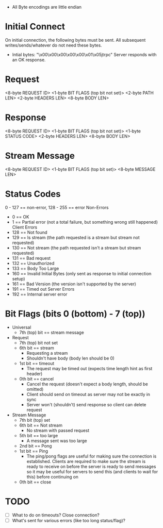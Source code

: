 - All Byte encodings are little endian

Initial Connect
=====================
On initial connection, the following bytes must be sent. All subsequent writes/sends/whatever do not need these bytes.
- Intial bytes: "\x00\x00\x00\x00\x00\x01\x05jtrpc<MAJOR VERSION BYTE><MINOR VERSION BYTE>"
Server responds with an OK response.

Request
=====================
<8-byte REQUEST ID>
<1-byte BIT FLAGS (top bit not set)>
<2-byte PATH LEN>
<2-byte HEADERS LEN>
<8-byte BODY LEN>
<PATH>
<HEADERS>
<BODY>

Response
=====================
<8-byte REQUEST ID>
<1-byte BIT FLAGS (top bit not set)>
<1-byte STATUS CODE>
<2-byte HEADERS LEN>
<8-byte BODY LEN>
<HEADERS>
<BODY>

Stream Message
=====================
<8-byte REQUEST ID>
<1-byte BIT FLAGS (top bit set)>
<8-byte MESSAGE LEN>
<BODY>

Status Codes
=====================
0 - 127 == non-error, 128 - 255 == error
Non-Errors
- 0 == OK
- 1 == Partial error (not a total failure, but something wrong still happened)
Client Errors
- 128 == Not found
- 129 == Is stream (the path requested is a stream but stream not requested)
- 130 == Not stream (the path requested isn't a stream but stream requested)
- 131 == Bad request
- 132 == Unauthorized
- 133 == Body Too Large
- 160 == Invalid Initial Bytes (only sent as response to initial connection setup)
- 161 == Bad Version (the version isn't supported by the server)
- 191 == Timed out
Server Errors
- 192 == Internal server error

Bit Flags (bits 0 (bottom) - 7 (top))
=====================
- Universal
  - 7th (top) bit == stream message
- Request
  - 7th (top) bit not set
  - 6th bit == stream
    - Requesting a stream
    - Shouldn't have body (body len should be 0)
  - 1st bit == timeout
    - The request may be timed out (expects time length hint as first header)
  - 0th bit == cancel
    - Cancel the request (doesn't expect a body length, should be omitted)
    - Client should send on timeout as server may not be exactly in sync
    - Server won't (shouldn't) send response so client can delete request
- Stream Message
  - 7th bit (top) set
  - 6th bit == Not stream
    - No stream with passed request
  - 5th bit == too large
    - A message sent was too large
  - 2nd bit == Pong
  - 1st bit == Ping
    - The ping/pong flags are useful for making sure the connection is established. Clients are required to make sure the stream is ready to receive on before the server is ready to send messages so it may be useful for servers to send this (and clients to wait for this) before continuing on
  - 0th bit == close

# TODO
- [ ] What to do on timeouts? Close connection?
- [ ] What's sent for various errors (like too long status/flag)?
